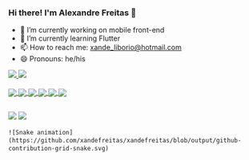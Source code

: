 ### Hi there! I'm Alexandre Freitas 👋

- 🔭 I’m currently working on mobile front-end
- 🌱 I’m currently learning Flutter
- 📫 How to reach me: xande_liborio@hotmail.com
- 😄 Pronouns: he/his
<div>
  <a href="https://github.com/xandefreitas">
  <img height="180cm" src="https://github-readme-stats.vercel.app/api?username=xandefreitas&count_private=true&show_icons=true&theme=dracula"/img>
  <img height="180cm" src="https://github-readme-stats.vercel.app/api/top-langs/?username=xandefreitas&layout=compact&langs_count=8&theme=dracula"/img>
</div>
<div style ="display: inline_block"><br>
  <img align="center" src='https://img.shields.io/badge/Flutter-02569B?style=for-the-badge&logo=flutter&logoColor=white'>
  <img align="center" src='https://img.shields.io/badge/Dart-0175C2?style=for-the-badge&logo=dart&logoColor=white'>
  <img align="center" src='https://img.shields.io/badge/C%23-239120?style=for-the-badge&logo=c-sharp&logoColor=white'>
  <img align="center" src='https://img.shields.io/badge/GitHub-100000?style=for-the-badge&logo=github&logoColor=white'>
  <img align="center" src='https://img.shields.io/badge/GitLab-330F63?style=for-the-badge&logo=gitlab&logoColor=white'>
  <img align="center" src='https://img.shields.io/badge/Unity-100000?style=for-the-badge&logo=unity&logoColor=white'>
  </div>
  
  ##
  
  <div>
    <a href="https://www.linkedin.com/in/alexandre-freitas-06b456182/" target="_blank"><img src="https://img.shields.io/badge/LinkedIn-0077B5?style=for-the-badge&logo=linkedin&logoColor=white" target"_blank"></a>
    <a href="mailto:xandefacs@gmail.com" target="_blank"><img src="https://img.shields.io/badge/Gmail-D14836?style=for-the-badge&logo=gmail&logoColor=white" target"_blank"></a>
    
    ![Snake animation](https://github.com/xandefreitas/xandefreitas/blob/output/github-contribution-grid-snake.svg)
    
  </div>


  
